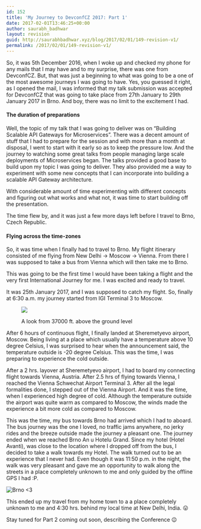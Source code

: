 ```yaml
---
id: 152
title: 'My Journey to DevconfCZ 2017: Part 1'
date: 2017-02-01T13:46:25+00:00
author: saurabh_badhwar
layout: revision
guid: http://saurabhbadhwar.xyz/blog/2017/02/01/149-revision-v1/
permalink: /2017/02/01/149-revision-v1/
---
```

So, it was 5th December 2016, when I woke up and checked my phone for any mails that I may have and to my surprise, there was one from DevconfCZ. But, that was just a beginning to what was going to be a one of the most awesome journeys I was going to have. Yes, you guessed it right, as I opened the mail, I was informed that my talk submission was accepted for DevconfCZ that was going to take place from 27th January to 29th January 2017 in Brno. And boy, there was no limit to the excitement I had.

#### The duration of preparations

Well, the topic of my talk that I was going to deliver was on &#8220;Building Scalable API Gateways for Microservices&#8221;. There was a decent amount of stuff that I had to prepare for the session and with more than a month at disposal, I went to start with it early so as to keep the pressure low. And the journey to watching some great talks from people managing large scale deployments of Microservices began. The talks provided a good base to build upon my topic I was going to deliver. They also provided me a way to experiment with some new concepts that I can incorporate into building a scalable API Gateway architecture.

With considerable amount of time experimenting with different concepts and figuring out what works and what not, it was time to start building off the presentation.

The time flew by, and it was just a few more days left before I travel to Brno, Czech Republic.

#### Flying across the time-zones

So, it was time when I finally had to travel to Brno. My flight itinerary consisted of me flying from New Delhi -> Moscow -> Vienna. From there I was supposed to take a bus from Vienna which will then take me to Brno.

This was going to be the first time I would have been taking a flight and the very first International Journey for me. I was excited and ready to travel.

It was 25th January 2017, and I was supposed to catch my flight. So, finally at 6:30 a.m. my journey started from IGI Terminal 3 to Moscow.<figure id="attachment_150" style="width: 1280px" class="wp-caption aligncenter">

<img class="wp-image-150 size-full" src="https://i1.wp.com/saurabhbadhwar.xyz/blog/wp-content/uploads/2017/02/photo_2017-02-01_18-47-35.jpg?fit=640%2C480" srcset="https://i1.wp.com/saurabhbadhwar.xyz/blog/wp-content/uploads/2017/02/photo_2017-02-01_18-47-35.jpg?w=1280 1280w, https://i1.wp.com/saurabhbadhwar.xyz/blog/wp-content/uploads/2017/02/photo_2017-02-01_18-47-35.jpg?resize=300%2C225 300w, https://i1.wp.com/saurabhbadhwar.xyz/blog/wp-content/uploads/2017/02/photo_2017-02-01_18-47-35.jpg?resize=768%2C576 768w, https://i1.wp.com/saurabhbadhwar.xyz/blog/wp-content/uploads/2017/02/photo_2017-02-01_18-47-35.jpg?resize=1024%2C768 1024w" sizes="(max-width: 640px) 100vw, 640px" data-recalc-dims="1" /> <figcaption class="wp-caption-text">A look from 37000 ft. above the ground level</figcaption></figure> 

After 6 hours of continuous flight, I finally landed at Sheremetyevo airport, Moscow. Being living at a place which usually have a temperature above 10 degree Celsius, I was surprised to hear when the announcement said, the temperature outside is -20 degree Celsius. This was the time, I was preparing to experience the cold outside.

After a 2 hrs. layover at Sheremetyevo airport, I had to board my connecting flight towards Vienna, Austria. After 2.5 hrs of flying towards Vienna, I reached the Vienna Schwechat Airport Terminal 3. After all the legal formalities done, I stepped out of the Vienna Airport. And it was the time, when I experienced high degree of cold. Although the temperature outside the airport was quite warm as compared to Moscow, the winds made the experience a bit more cold as compared to Moscow.

This was the time, my bus towards Brno had arrived which I had to aboard. The bus journey was the one I loved, no traffic jams anywhere, no jerky rides and the breeze outside made the journey a pleasant one. The journey ended when we reached Brno An u Hotelu Grand. Since my hotel (Hotel Avanti), was close to the location where I dropped off from the bus, I decided to take a walk towards my Hotel. The walk turned out to be an experience that I never had. Even though it was 11:50 p.m. in the night, the walk was very pleasant and gave me an opportunity to walk along the streets in a place completely unknown to me and only guided by the offline GPS I had :P.

<img class="aligncenter size-full wp-image-151" src="https://i1.wp.com/saurabhbadhwar.xyz/blog/wp-content/uploads/2017/02/photo_2017-02-01_19-10-58.jpg?fit=640%2C480" alt="Brno <3" srcset="https://i1.wp.com/saurabhbadhwar.xyz/blog/wp-content/uploads/2017/02/photo_2017-02-01_19-10-58.jpg?w=1280 1280w, https://i1.wp.com/saurabhbadhwar.xyz/blog/wp-content/uploads/2017/02/photo_2017-02-01_19-10-58.jpg?resize=300%2C225 300w, https://i1.wp.com/saurabhbadhwar.xyz/blog/wp-content/uploads/2017/02/photo_2017-02-01_19-10-58.jpg?resize=768%2C576 768w, https://i1.wp.com/saurabhbadhwar.xyz/blog/wp-content/uploads/2017/02/photo_2017-02-01_19-10-58.jpg?resize=1024%2C768 1024w" sizes="(max-width: 640px) 100vw, 640px" data-recalc-dims="1" /> 

This ended up my travel from my home town to a a place completely unknown to me and 4:30 hrs. behind my local time at New Delhi, India. 😛

Stay tuned for Part 2 coming out soon, describing the Conference 😉

&nbsp;